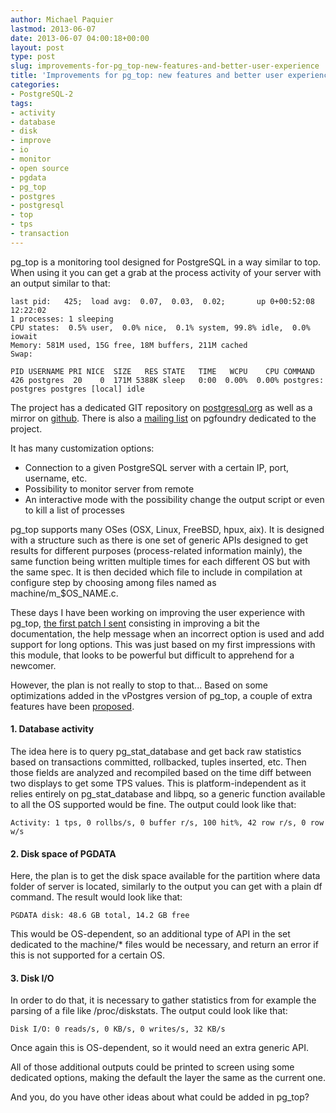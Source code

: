 ```yaml
---
author: Michael Paquier
lastmod: 2013-06-07
date: 2013-06-07 04:00:18+00:00
layout: post
type: post
slug: improvements-for-pg_top-new-features-and-better-user-experience
title: 'Improvements for pg_top: new features and better user experience'
categories:
- PostgreSQL-2
tags:
- activity
- database
- disk
- improve
- io
- monitor
- open source
- pgdata
- pg_top
- postgres
- postgresql
- top
- tps
- transaction
---
```


pg\_top is a monitoring tool designed for PostgreSQL in a way similar to top. When using it you can get a grab at the process activity of your server with an output similar to that:

    last pid:   425;  load avg:  0.07,  0.03,  0.02;       up 0+00:52:08                                                                                             12:22:02
    1 processes: 1 sleeping
    CPU states:  0.5% user,  0.0% nice,  0.1% system, 99.8% idle,  0.0% iowait
    Memory: 581M used, 15G free, 18M buffers, 211M cached
    Swap: 
    
    PID USERNAME PRI NICE  SIZE   RES STATE   TIME   WCPU    CPU COMMAND
    426 postgres  20    0  171M 5388K sleep   0:00  0.00%  0.00% postgres: postgres postgres [local] idle

The project has a dedicated GIT repository on [postgresql.org](http://git.postgresql.org/gitweb/?p=pg_top.git;a=summary) as well as a mirror on [github](https://github.com/markwkm/pg_top). There is also a [mailing list](http://lists.pgfoundry.org/mailman/listinfo/ptop-hackers) on pgfoundry dedicated to the project.

It has many customization options:

  * Connection to a given PostgreSQL server with a certain IP, port, username, etc.
  * Possibility to monitor server from remote
  * An interactive mode with the possibility change the output script or even to kill a list of processes

pg\_top supports many OSes (OSX, Linux, FreeBSD, hpux, aix). It is designed with a structure such as there is one set of generic APIs designed to get results for different purposes (process-related information mainly), the same function being written multiple times for each different OS but with the same spec. It is then decided which file to include in compilation at configure step by choosing among files named as machine/m\_$OS\_NAME.c.

These days I have been working on improving the user experience with pg\_top, [the first patch I sent](http://lists.pgfoundry.org/pipermail/ptop-hackers/2013-June/000195.html) consisting in improving a bit the documentation, the help message when an incorrect option is used and add support for long options. This was just based on my first impressions with this module, that looks to be powerful but difficult to apprehend for a newcomer.

However, the plan is not really to stop to that... Based on some optimizations added in the vPostgres version of pg\_top, a couple of extra features have been [proposed](http://lists.pgfoundry.org/pipermail/ptop-hackers/2013-June/000196.html).

#### 1. Database activity

The idea here is to query pg\_stat\_database and get back raw statistics based on transactions committed, rollbacked, tuples inserted, etc. Then those fields are analyzed and recompiled based on the time diff between two displays to get some TPS values. This is platform-independent as it relies entirely on pg\_stat\_database and libpq, so a generic function available to all the OS supported would be fine. The output could look like that:

    Activity: 1 tps, 0 rollbs/s, 0 buffer r/s, 100 hit%, 42 row r/s, 0 row w/s

#### 2. Disk space of PGDATA

Here, the plan is to get the disk space available for the partition where data folder of server is located, similarly to the output you can get with a plain df command. The result would look like that:

    PGDATA disk: 48.6 GB total, 14.2 GB free

This would be OS-dependent, so an additional type of API in the set dedicated to the machine/* files would be necessary, and return an error if this is not supported for a certain OS.

#### 3. Disk I/O

In order to do that, it is necessary to gather statistics from for example the parsing of a file like /proc/diskstats. The output could look like that:

    Disk I/O: 0 reads/s, 0 KB/s, 0 writes/s, 32 KB/s

Once again this is OS-dependent, so it would need an extra generic API.

All of those additional outputs could be printed to screen using some dedicated options, making the default the layer the same as the current one.

And you, do you have other ideas about what could be added in pg\_top?
